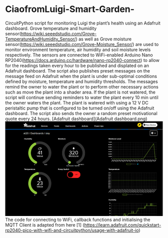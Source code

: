 # CiaofromLuigi-Smart-Garden-

CircuitPython script for monitoring Luigi the plant’s health using an Adafruit dashboard. Grove temperature and humidity sensor(https://wiki.seeedstudio.com/Grove-TemperatureAndHumidity_Sensor/) as well as Grove moisture sensor(https://wiki.seeedstudio.com/Grove-Moisture_Sensor/) are used to monitor environment temperature, air humidity and soil moisture levels respectively. The sensors are connected to WiFi-enabled Arduino Nano RP2040(https://docs.arduino.cc/hardware/nano-rp2040-connect) to allow for the readings taken every hour to be published and displated on an Adafruit dashboard. The script also publishes preset messages on the message feed on Adafruit when the plant is under sub-optimal conditions defined by moisture, temperature and humidity thresholds. The messages remind the owner to water the plant or to perform other necessary actions such as move the plant into a shader area. If the plant is not watered, the script will continue sending reminders to water the plant every 10 min until the owner waters the plant. The plant is watered with using a 12 V DC peristaltic pump that is configured to be turned on/off using the Adafruit dashboard. The script also sends the owner a random preset motivational quote every 24 hours. 
[Adafruit dashboard](Adafruit dashboard.png)
<img src="Adafruit dashboard.png">
The code for connecting to WiFi, callback functions and initialising the MQTT Client is adapted from here [1] (https://learn.adafruit.com/quickstart-rp2040-pico-with-wifi-and-circuitpython/usage-with-adafruit-io)
